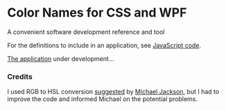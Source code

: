 # Color Names for CSS and WPF

A convenient software development reference and tool

For the definitions to include in an application, see [JavaScript code](./code/js/names/).

[The application](https://SAKryukov.GitHub.io/colors-names-js-wpf/code/js) under development&hellip;

### Credits

I used RGB to HSL conversion [suggested](https://gist.github.com/mjackson/5311256) by [Michael Jackson](https://gist.github.com/mjackson), but I had to improve the code and informed Michael on the potential problems.
